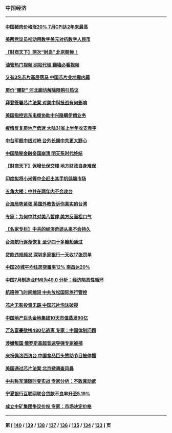 ### 中国经济
---
#### [中国猪肉价格涨20% 7月CPI达2年来最高](../../pages/ncid283/n13799359.md?08101645) 
#### [美两党议员推动用数字美元对抗数字人民币](../../pages/ncid283/n13799236.md?08101645) 
#### [【财商天下】两次“封岛” 北京赔惨！](../../pages/ncid283/n13799013.md?08101645) 
#### [油管热门视频 网站代理 翻墙必看视频](http://209.222.30.114:81/youtube.html?08101645)
#### [又有3名芯片高层落马 中国芯片业地震内幕](../../pages/ncid283/n13798941.md?08101645) 
#### [房价“腰斩” 河北廊坊解除限购引热议](../../pages/ncid283/n13798946.md?08101645) 
#### [拜登签署芯片法案 对美中科技战有何影响](../../pages/ncid283/n13798973.md?08101645) 
#### [美国指控远东电缆协助中兴隐瞒伊朗业务](../../pages/ncid283/n13798971.md?08101645) 
#### [疫情反复房地产低迷 大陆31省上半年收支赤字](../../pages/ncid283/n13798532.md?08101645) 
#### [中台军舰中线对峙 台外长揭中共更大野心](../../pages/ncid283/n13798740.md?08101645) 
#### [中国隐秘金融帝国崩溃 明天系时代终结](../../pages/ncid283/n13798440.md?08101645) 
#### [【财商天下】保增长保交楼 地方财政自身难保](../../pages/ncid283/n13798346.md?08101645) 
#### [印度拟将小米等中企赶出其手机低端市场](../../pages/ncid283/n13798324.md?08101645) 
#### [五角大楼：中共在两年内不会攻台](../../pages/ncid283/n13798354.md?08101645) 
#### [台海局势紧张 英国外教告诉你真实的台湾](../../pages/ncid283/n13798341.md?08101645) 
#### [专家：为何中共对美八暂停 美方反而松口气](../../pages/ncid283/n13798323.md?08101645) 
#### [【名家专栏】中共的经济奇迹从来不会持久](../../pages/ncid283/n13798186.md?08101645) 
#### [台海航行逐渐恢复 至少四十多艘船通过](../../pages/ncid283/n13798173.md?08101645) 
#### [贷款违规频发 深圳多家银行一天收17张罚单](../../pages/ncid283/n13798097.md?08101645) 
#### [中国28城平均住房空置率12% 南昌达20%](../../pages/ncid283/n13797666.md?08101645) 
#### [中国7月制造业PMI为49.0 分析：经济陷恶性循环](../../pages/ncid283/n13797619.md?08101645) 
#### [航班停飞时间缩短 中共放松国际旅行管控](../../pages/ncid283/n13797400.md?08101645) 
#### [芯片无影投资无踪 中国芯片泡沫破裂](../../pages/ncid283/n13797222.md?08101645) 
#### [中国地产巨头金地集团10天市值蒸发90亿](../../pages/ncid283/n13797196.md?08101645) 
#### [万名富豪欲携480亿逃离 专家：中国体制问题](../../pages/ncid283/n13797173.md?08101645) 
#### [涉嫌叛国 俄罗斯高超音速导弹专家被捕](../../pages/ncid283/n13797040.md?08101645) 
#### [庆祝佩洛西访台 中国食品巨头赞助节目被停播](../../pages/ncid283/n13796995.md?08101645) 
#### [美国通过芯片法案 北京掀调查风暴](../../pages/ncid283/n13796506.md?08101645) 
#### [中共称军演随时变实战 专家分析：不敢真动武](../../pages/ncid283/n13796365.md?08101645) 
#### [宁夏银行互联网联合贷款不良率升至5.19%](../../pages/ncid283/n13796222.md?08101645) 
#### [成立中矿集团争议价权 专家：市场决定价格](../../pages/ncid283/n13796143.md?08101645) 

---
#### 第 [ [140](./140.md?08101645) / [139](./139.md?08101645) / [138](./138.md?08101645) / [137](./137.md?08101645) / [136](./136.md?08101645) / [135](./135.md?08101645) / [134](./134.md?08101645) / [133](./133.md?08101645) ] 页

